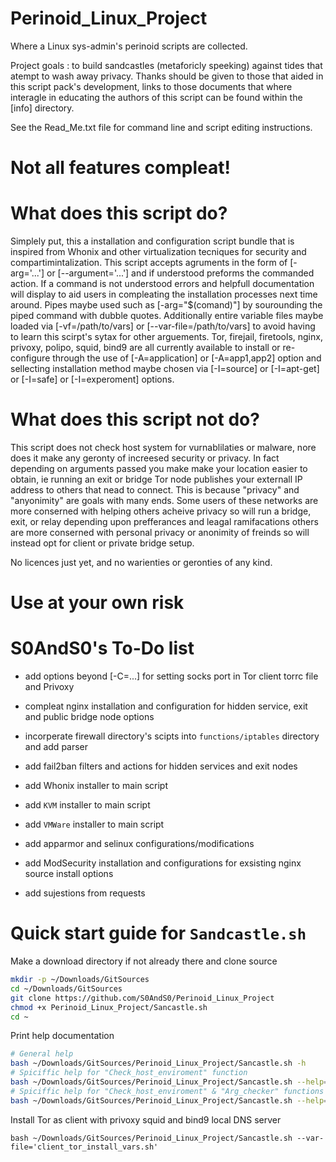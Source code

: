 # Perinoid_Linux_Project
Where a Linux sys-admin's perinoid scripts are collected.

Project goals : to build sandcastles (metaforicly speeking) against tides that atempt to wash away privacy.
Thanks should be given to those that aided in this script pack's development, links to those documents that
where interagle in educating the authors of this script can be found within the [info] directory. 

See the Read_Me.txt file for command line and script editing instructions.

# Not all features compleat!

# What does this script do?

Simplely put, this a installation and configuration script bundle that is inspired from Whonix and other 
virtualization tecniques for security and compartimintalization. This script accepts agruments in the 
form of [-arg='...'] or [--argument='...'] and if understood preforms the commanded action. If a command 
is not understood errors and helpfull documentation will display to aid users in compleating the installation 
processes next time around. Pipes maybe used such as [-arg="$(comand)"] by sourounding the piped command 
with dubble quotes. Additionally entire variable files maybe loaded via [-vf=/path/to/vars] or 
[--var-file=/path/to/vars] to avoid having to learn this scirpt's sytax for other arguements. Tor, firejail, 
firetools, nginx, privoxy, polipo, squid, bind9 are all currently available to install or re-configure 
through the use of [-A=application] or [-A=app1,app2] option and sellecting installation method maybe 
chosen via [-I=source] or [-I=apt-get] or [-I=safe] or [-I=experoment] options.

# What does this script not do?

This script does not check host system for vurnablilaties or malware, nore does it make any geronty of 
increesed security or privacy. In fact depending on arguments passed you make make your location easier 
to obtain, ie running an exit or bridge Tor node publishes your externall IP address to others that nead 
to connect. This is because "privacy" and "anyonimity" are goals with many ends. Some users of these 
networks are more conserned with helping others acheive privacy so will run a bridge, exit, or relay 
depending upon prefferances and leagal ramifacations others are more conserned with personal privacy or 
anonimity of freinds so will instead opt for client or private bridge setup.


No licences just yet, and no warienties or geronties of any kind.

# Use at your own risk

# S0AndS0's To-Do list

- add options beyond [-C=...] for setting socks port in Tor client torrc file and Privoxy

- compleat nginx installation and configuration for hidden service, exit and public bridge node options

- incorperate firewall directory's scipts into `functions/iptables` directory and add parser

- add fail2ban filters and actions for hidden services and exit nodes

- add Whonix installer to main script

- add `KVM` installer to main script

- add `VMWare` installer to main script

- add apparmor and selinux configurations/modifications

- add ModSecurity installation and configurations for exsisting nginx source install options

- add sujestions from requests

# Quick start guide for `Sandcastle.sh`

Make a download directory if not already there and clone source

```bash
mkdir -p ~/Downloads/GitSources
cd ~/Downloads/GitSources
git clone https://github.com/S0AndS0/Perinoid_Linux_Project
chmod +x Perinoid_Linux_Project/Sancastle.sh
cd ~
```

Print help documentation

```bash
# General help
bash ~/Downloads/GitSources/Perinoid_Linux_Project/Sancastle.sh -h
# Spiciffic help for "Check_host_enviroment" function
bash ~/Downloads/GitSources/Perinoid_Linux_Project/Sancastle.sh --help=Check_host_enviroment
# Spiciffic help for "Check_host_enviroment" & "Arg_checker" functions
bash ~/Downloads/GitSources/Perinoid_Linux_Project/Sancastle.sh --help=Check_host_enviroment,Arg_checker
```

Install Tor as client with privoxy squid and bind9 local DNS server

`bash ~/Downloads/GitSources/Perinoid_Linux_Project/Sancastle.sh --var-file='client_tor_install_vars.sh'`

